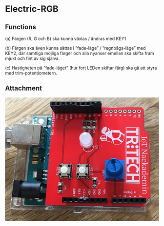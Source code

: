 # Electric-RGB

## Functions
(a) Färgen (R, G och B) ska kunna växlas / ändras med KEY1

(b) Färgen ska även kunna sättas i ”fade-läge” / ”regnbågs-läge” med KEY2, där samtliga möjliga färger och alla nyanser emellan ska skifta fram mjukt och fint av sig själva.

(c) Hastigheten på ”fade-läget” (hur fort LEDen skiftar färg) ska gå att styra med trim-potentiometern.

## Attachment
<img src="image/IMG_5116.jpg">

